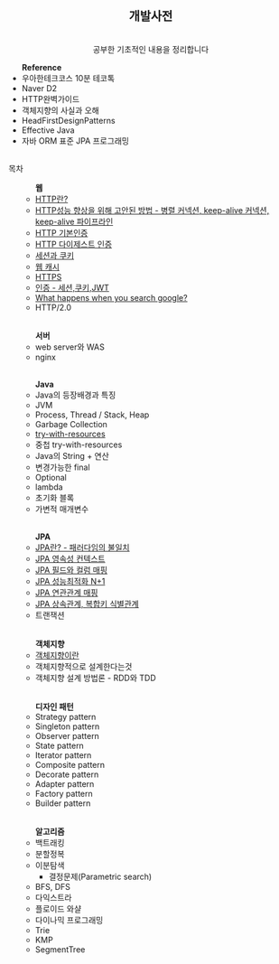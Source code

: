 

<div align = "center"><h2> 개발사전 </h2> 
<br> 공부한 기초적인 내용을 정리합니다
</div>
<ul><b>Reference</b>
<li> 우아한테크코스 10분 테코톡</li>
<li> Naver D2</li>
<li> HTTP완벽가이드 </li>
<li> 객체지향의 사실과 오해</li>
<li> HeadFirstDesignPatterns </li>
<li> Effective Java</li>
<li> 자바 ORM 표준 JPA 프로그래밍</li>
</ul>
<h2></h2>

<div>
목차
<ul>
<ul> <b>웹</b>
	<li><a href = "HTTP&HTTPS/HTTP.md"> HTTP란?</a></li>
	<li> <a href = "HTTP&HTTPS/HTTP성능향상을 위해 고안된 방법.md">HTTP성능 향상을 위해 고안된 방법 - 병렬 커넥션, keep-alive 커넥션, keep-alive 파이프라인</a></li>
	<li><a href="HTTP&HTTPS/HTTP 기본인증.md">HTTP 기본인증</a></li>
	<li><a href="HTTP&HTTPS/HTTP 다이제스트 인증.md">HTTP 다이제스트 인증</a></li>
	<li><a href="HTTP&HTTPS/세션과 쿠키.md">세션과 쿠키</a></li>
	<li><a href="HTTP&HTTPS/웹 캐시.md">웹 캐시</a></li>
	<li><a href="HTTP&HTTPS/HTTPS.md">HTTPS</a></li>
	<li><a href="HTTP&HTTPS/인증 - 세션,쿠키,JWT.md">인증 - 세션,쿠키,JWT</a></li>
	<li><a href="https://github.com/devxb/devDictionary/blob/main/HTTP%26HTTPS/What%20happens%20when%20you%20search%20google%3F.md">What happens when you search google?</a></li>
	<li>HTTP/2.0</li>
</ul>
<br>
<ul> <b> 서버 </b>
<li>web server와 WAS</li>
<li>nginx</li> 
</ul>
<br>
<ul> <b>Java</b>
<li> Java의 등장배경과 특징</li>
<li> JVM</li>
<li> Process, Thread / Stack, Heap</li>
<li> Garbage Collection</li>
<li> <a href="Java/try-with-resources.md">try-with-resources</a></li>
<li> 중첩 try-with-resources </li>
<li> Java의 String + 연산</li>
<li> 변경가능한 final </li>
<li> Optional </li>
<li> lambda </li>
<li> 초기화 블록 </li>
<li> 가변적 매개변수 </li>
</ul>
<br>
<ul> <b> JPA </b>
<li> <a href="https://dlwnsdud205.tistory.com/266">JPA란? - 패러다임의 불일치</a></li>
<li> <a href="https://dlwnsdud205.tistory.com/272">JPA 영속성 컨텍스트</a></li>
<li> <a href="https://dlwnsdud205.tistory.com/273">JPA 필드와 컬럼 매핑</a></li>
<li> <a href="https://dlwnsdud205.tistory.com/268">JPA 성능최적화 N+1</a></li>
<li> <a href="https://dlwnsdud205.tistory.com/274">JPA 연관관계 매핑</a></li>
<li> <a href="https://dlwnsdud205.tistory.com/276">JPA 상속관계, 복합키 식별관계</a></li>
<li>트랜잭션</li>
</ul>
<br>
<ul> <b> 객체지향</b>
<li> <a href = "/객체지향/객체지향이란.md">객체지향이란</a></li>
<li> 객체지향적으로 설계한다는것 </li>
<li> 객체지향 설계 방법론 - RDD와 TDD</li>
</ul>
<br>
<ul> <b>디자인 패턴</b>
<li> Strategy pattern</li>
<li> Singleton pattern</li>
<li> Observer pattern</li>
<li> State pattern</li>
<li> Iterator pattern</li>
<li> Composite pattern</li>
<li> Decorate pattern</li>
<li> Adapter pattern</li>
<li> Factory pattern</li>
<li> Builder pattern </li>
</ul>
<br>
<ul> <b>알고리즘</b>
<li> 백트래킹 </li>
<li> 분할정복 </li>
<li> 이분탐색 
<ul> 
<li> 결정문제(Parametric search) </li>
</ul>
</li>
<li> BFS, DFS</li>
<li> 다익스트라 </li>
<li> 플로이드 와샬</li>
<li> 다이나믹 프로그래밍 </li>
<li> Trie </li>
<li> KMP </li>
<li> SegmentTree </li>
</ul>
</ul>

</div>
